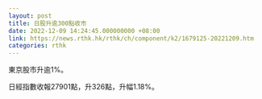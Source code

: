```yaml
---
layout: post
title: 日股升逾300點收市
date: 2022-12-09 14:24:45.000000000 +08:00
link: https://news.rthk.hk/rthk/ch/component/k2/1679125-20221209.htm
categories: rthk
---
```


東京股市升逾1%。

日經指數收報27901點，升326點，升幅1.18%。
